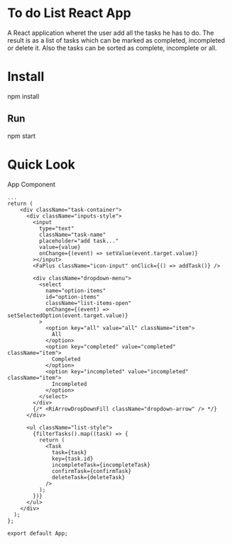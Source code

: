 # To do List React App
A React application wheret the user add all the tasks he has to do. The result is as a list of tasks which can be marked as completed, incompleted or delete it. Also the tasks can be sorted as complete, incomplete or all.

# Install 
npm install

## Run
npm start

# Quick Look 

App Component 
```
...
return (
    <div className="task-container">
      <div className="inputs-style">
        <input
          type="text"
          className="task-name"
          placeholder="add task..."
          value={value}
          onChange={(event) => setValue(event.target.value)}
        ></input>
        <FaPlus className="icon-input" onClick={() => addTask()} />

        <div className="dropdown-menu">
          <select
            name="option-items"
            id="option-items"
            className="list-items-open"
            onChange={(event) => setSelectedOption(event.target.value)}
          >
            <option key="all" value="all" className="item">
              All
            </option>
            <option key="completed" value="completed" className="item">
              Completed
            </option>
            <option key="incompleted" value="incompleted" className="item">
              Incompleted
            </option>
          </select>
        </div>
        {/* <RiArrowDropDownFill className="dropdown-arrow" /> */}
      </div>

      <ul className="list-style">
        {filterTasks().map((task) => {
          return (
            <Task
              task={task}
              key={task.id}
              incompleteTask={incompleteTask}
              confirmTask={confirmTask}
              deleteTask={deleteTask}
            />
          );
        })}
      </ul>
    </div>
  );
};

export default App;
```
